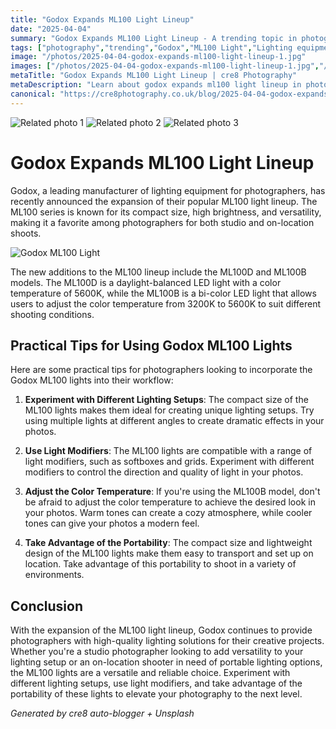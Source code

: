 ```yaml
---
title: "Godox Expands ML100 Light Lineup"
date: "2025-04-04"
summary: "Godox Expands ML100 Light Lineup - A trending topic in photography."
tags: ["photography","trending","Godox","ML100 Light","Lighting equipment","Photographers","Compact size","High brightness","Versatility","Color temperature","Light modifiers","Portability"]
image: "/photos/2025-04-04-godox-expands-ml100-light-lineup-1.jpg"
images: ["/photos/2025-04-04-godox-expands-ml100-light-lineup-1.jpg","/photos/2025-04-04-godox-expands-ml100-light-lineup-2.jpg","/photos/2025-04-04-godox-expands-ml100-light-lineup-3.jpg"]
metaTitle: "Godox Expands ML100 Light Lineup | cre8 Photography"
metaDescription: "Learn about godox expands ml100 light lineup in photography with practical tips and insights."
canonical: "https://cre8photography.co.uk/blog/2025-04-04-godox-expands-ml100-light-lineup"
---
```



<div class="grid grid-cols-1 sm:grid-cols-2 md:grid-cols-3 gap-4">
  <img src="/photos/2025-04-04-godox-expands-ml100-light-lineup-1.jpg" alt="Related photo 1" class="w-full rounded-lg" />
<img src="/photos/2025-04-04-godox-expands-ml100-light-lineup-2.jpg" alt="Related photo 2" class="w-full rounded-lg" />
<img src="/photos/2025-04-04-godox-expands-ml100-light-lineup-3.jpg" alt="Related photo 3" class="w-full rounded-lg" />
</div>


# Godox Expands ML100 Light Lineup

Godox, a leading manufacturer of lighting equipment for photographers, has recently announced the expansion of their popular ML100 light lineup. The ML100 series is known for its compact size, high brightness, and versatility, making it a favorite among photographers for both studio and on-location shoots.

![Godox ML100 Light](godox_ml100.jpg)

The new additions to the ML100 lineup include the ML100D and ML100B models. The ML100D is a daylight-balanced LED light with a color temperature of 5600K, while the ML100B is a bi-color LED light that allows users to adjust the color temperature from 3200K to 5600K to suit different shooting conditions.

## Practical Tips for Using Godox ML100 Lights

Here are some practical tips for photographers looking to incorporate the Godox ML100 lights into their workflow:

1. **Experiment with Different Lighting Setups**: The compact size of the ML100 lights makes them ideal for creating unique lighting setups. Try using multiple lights at different angles to create dramatic effects in your photos.

2. **Use Light Modifiers**: The ML100 lights are compatible with a range of light modifiers, such as softboxes and grids. Experiment with different modifiers to control the direction and quality of light in your photos.

3. **Adjust the Color Temperature**: If you're using the ML100B model, don't be afraid to adjust the color temperature to achieve the desired look in your photos. Warm tones can create a cozy atmosphere, while cooler tones can give your photos a modern feel.

4. **Take Advantage of the Portability**: The compact size and lightweight design of the ML100 lights make them easy to transport and set up on location. Take advantage of this portability to shoot in a variety of environments.

## Conclusion

With the expansion of the ML100 light lineup, Godox continues to provide photographers with high-quality lighting solutions for their creative projects. Whether you're a studio photographer looking to add versatility to your lighting setup or an on-location shooter in need of portable lighting options, the ML100 lights are a versatile and reliable choice. Experiment with different lighting setups, use light modifiers, and take advantage of the portability of these lights to elevate your photography to the next level.

*Generated by cre8 auto-blogger + Unsplash*

